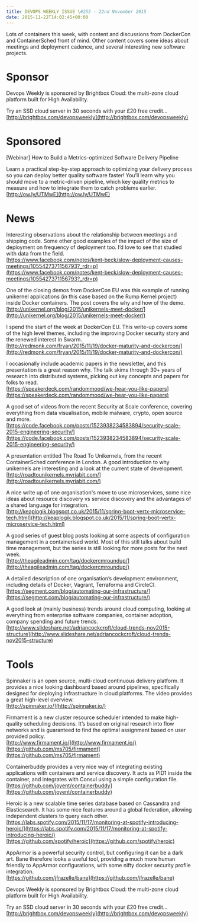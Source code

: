 ```yaml
---
title: DEVOPS WEEKLY ISSUE \#255 - 22nd November 2015 
date: 2015-11-22T14:02:45+00:00
---
```


Lots of containers this week, with content and discussions from DockerCon and ContainerSched front of mind. Other content covers some ideas about meetings and deployment cadence, and several interesting new software projects.


Sponsor
======

Devops Weekly is sponsored by Brightbox Cloud: the multi-zone cloud platform built for High Availability.

Try an SSD cloud server in 30 seconds with your £20 free credit…
<br>[http://brightbox.com/devopsweekly](http://brightbox.com/devopsweekly)


Sponsored
========

[Webinar] How to Build a Metrics-optimized Software Delivery Pipeline

Learn a practical step-by-step approach to optimizing your delivery process so you can deploy better quality software faster! You’ll learn why you should move to a metric-driven pipeline, which key quality metrics to measure and how to integrate them to catch problems earlier.
<br>[http://ow.ly/UTMwE](http://ow.ly/UTMwE)


News
====

Interesting observations about the relationship between meetings and shipping code. Some other good examples of the impact of the size of deployment on frequency of deployment too. I’d love to see that studied with data from the field.
<br>[https://www.facebook.com/notes/kent-beck/slow-deployment-causes-meetings/1055427371156793?_rdr=p](https://www.facebook.com/notes/kent-beck/slow-deployment-causes-meetings/1055427371156793?_rdr=p)


One of the closing demos from DockerCon EU was this example of running unikernel applications (in this case based on the Rump Kernel project) inside Docker containers. The post covers the why and how of the demo.
<br>[http://unikernel.org/blog/2015/unikernels-meet-docker/](http://unikernel.org/blog/2015/unikernels-meet-docker/)


I spend the start of the week at DockerCon EU. This write-up covers some of the high level themes, including the improving Docker security story and the renewed interest in Swarm.
<br>[http://redmonk.com/fryan/2015/11/19/docker-maturity-and-dockercon/](http://redmonk.com/fryan/2015/11/19/docker-maturity-and-dockercon/)


I occasionally include academic papers in the newsletter, and this presentation is a great reason why. The talk skims through 30+ years of research into distributed systems, picking out key concepts and papers for folks to read.
<br>[https://speakerdeck.com/randommood/we-hear-you-like-papers](https://speakerdeck.com/randommood/we-hear-you-like-papers)


A good set of videos from the recent Security at Scale conference, covering everything from data visualisation, mobile malware, crypto, open source and more.
<br>[https://code.facebook.com/posts/1523938234583894/security-scale-2015-engineering-security/](https://code.facebook.com/posts/1523938234583894/security-scale-2015-engineering-security/)


A presentation entitled The Road To Unikernels, from the recent ContainerSched conference in London. A good introduction to why unikernels are interesting and a look at the current state of development.
<br>[http://roadtounikernels.myriabit.com/](http://roadtounikernels.myriabit.com/)


A nice write up of one organisation's move to use microservices, some nice ideas about resource discovery vs service discovery and the advantages of a shared language for integration.
<br>[http://keaplogik.blogspot.co.uk/2015/11/spring-boot-vertx-microservice-tech.html](http://keaplogik.blogspot.co.uk/2015/11/spring-boot-vertx-microservice-tech.html)


A good series of guest blog posts looking at some aspects of configuration management in a containerised world. Most of this still talks about build time management, but the series is still looking for more posts for the next week.
<br>[http://theagileadmin.com/tag/dockercmroundup/](http://theagileadmin.com/tag/dockercmroundup/)


A detailed description of one organisation’s development environment, including details of Docker, Vagrant, Terraforma and CircleCI.
<br>[https://segment.com/blog/automating-our-infrastructure/](https://segment.com/blog/automating-our-infrastructure/)


A good look at (mainly business) trends around cloud computing, looking at everything from enterprise software companies, container adoption, company spending and future trends.
<br>[http://www.slideshare.net/adriancockcroft/cloud-trends-nov2015-structure](http://www.slideshare.net/adriancockcroft/cloud-trends-nov2015-structure)


Tools
=====

Spinnaker is an open source, multi-cloud continuous delivery platform. It provides a nice looking dashboard based around pipelines, specifically designed for deploying infrastructure in cloud platforms. The video provides a great high-level overview.
<br>[http://spinnaker.io/](http://spinnaker.io/)


Firmament is a new cluster resource scheduler intended to make high-quality scheduling decisions. It’s based on original research into flow networks and is guaranteed to find the optimal assignment based on user provided policy.
<br>[http://www.firmament.io/](http://www.firmament.io/)
<br>[https://github.com/ms705/firmament](https://github.com/ms705/firmament)


Containerbuddy provides a very nice way of integrating existing applications with containers and service discovery. It acts as PID1 inside the container, and integrates with Consul using a simple configuration file.
<br>[https://github.com/joyent/containerbuddy](https://github.com/joyent/containerbuddy)


Heroic is a new scalable time series database based on Cassandra and Elasticsearch. It has some nice features around a global federation, allowing independent clusters to query each other.
<br>[https://labs.spotify.com/2015/11/17/monitoring-at-spotify-introducing-heroic/](https://labs.spotify.com/2015/11/17/monitoring-at-spotify-introducing-heroic/)
<br>[https://github.com/spotify/heroic](https://github.com/spotify/heroic)


AppArmor is a powerful security control, but configuring it can be a dark art. Bane therefore looks a useful tool, providing a much more human friendly to AppArmor configurations, with some nifty docker security profile integration.
<br>[https://github.com/jfrazelle/bane](https://github.com/jfrazelle/bane)



Devops Weekly is sponsored by Brightbox Cloud: the multi-zone cloud platform built for High Availability.

Try an SSD cloud server in 30 seconds with your £20 free credit…
<br>[http://brightbox.com/devopsweekly](http://brightbox.com/devopsweekly)



